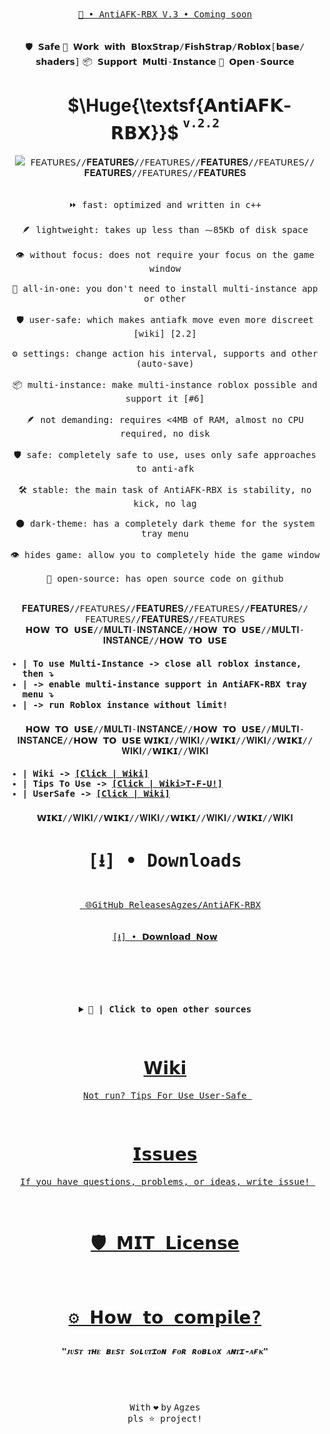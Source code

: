 <div align="center"><kbd><a href="https://github.com/Agzes/AntiAFK-RBX/issues/15">📢 • AntiAFK-RBX V.3 • Coming soon</a></kbd></div><br><br>

<div align="center"><kbd></kbd> <kbd>🛡️ 𝗦𝗮𝗳𝗲</kbd> <kbd>🚀 𝗪𝗼𝗿𝗸 𝘄𝗶𝘁𝗵 𝗕𝗹𝗼𝘅𝗦𝘁𝗿𝗮𝗽/𝗙𝗶𝘀𝗵𝗦𝘁𝗿𝗮𝗽/𝗥𝗼𝗯𝗹𝗼𝘅[𝗯𝗮𝘀𝗲/𝘀𝗵𝗮𝗱𝗲𝗿𝘀]</kbd> <kbd>📦 𝗦𝘂𝗽𝗽𝗼𝗿𝘁 𝗠𝘂𝗹𝘁𝗶-𝗜𝗻𝘀𝘁𝗮𝗻𝗰𝗲</kbd> <kbd>📂 𝗢𝗽𝗲𝗻-𝗦𝗼𝘂𝗿𝗰𝗲</kbd> <kbd></kbd> </div>
<h1 align="center">&nbsp;&nbsp;&nbsp;&nbsp;&nbsp;&nbsp; $\Huge{\textsf{𝗔𝗻𝘁𝗶𝗔𝗙𝗞-𝗥𝗕𝗫}}$ <sup><sup><kbd>v.2.2</kbd></sup></sup></h1>
<div align="center">

<kbd>
<kbd><img width="auto" height="auto" src="https://github.com/user-attachments/assets/863d5cfb-efa3-40c0-b9e9-d3827e16489b"> </kbd>
<kbd> 𝖥𝖤𝖠𝖳𝖴𝖱𝖤𝖲//𝐅𝐄𝐀𝐓𝐔𝐑𝐄𝐒//𝖥𝖤𝖠𝖳𝖴𝖱𝖤𝖲//𝐅𝐄𝐀𝐓𝐔𝐑𝐄𝐒//𝖥𝖤𝖠𝖳𝖴𝖱𝖤𝖲//𝐅𝐄𝐀𝐓𝐔𝐑𝐄𝐒//𝖥𝖤𝖠𝖳𝖴𝖱𝖤𝖲//𝐅𝐄𝐀𝐓𝐔𝐑𝐄𝐒  <br><br><br> 
⏩ fast: optimized and written in c++ <br><br>
🪶 lightweight: takes up less than ⁓85Kb of disk space <br><br>
👁️ without focus: does not require your focus on the game window <br><br>
🚀 all-in-one: you don't need to install multi-instance app or other <br><br>
🛡️ user-safe: which makes antiafk move even more discreet [wiki] [2.2] <br><br>
⚙️ settings: change action his interval, supports and other (auto-save) <br><br>
📦 multi-instance: make multi-instance roblox possible and support it [#6] <br><br>
🪶 not demanding: requires <4MB of RAM, almost no CPU required, no disk <br><br>
🛡️ safe: completely safe to use, uses only safe approaches to anti-afk <br><br>
🛠️ stable: the main task of AntiAFK-RBX is stability, no kick, no lag <br><br>
🌑 dark-theme: has a completely dark theme for the system tray menu <br><br>
👁️ hides game: allow you to completely hide the game window <br><br>
📂 open-source: has open source code on github <br><br>
<br>𝐅𝐄𝐀𝐓𝐔𝐑𝐄𝐒//𝖥𝖤𝖠𝖳𝖴𝖱𝖤𝖲//𝐅𝐄𝐀𝐓𝐔𝐑𝐄𝐒//𝖥𝖤𝖠𝖳𝖴𝖱𝖤𝖲//𝐅𝐄𝐀𝐓𝐔𝐑𝐄𝐒//𝖥𝖤𝖠𝖳𝖴𝖱𝖤𝖲//𝐅𝐄𝐀𝐓𝐔𝐑𝐄𝐒//𝖥𝖤𝖠𝖳𝖴𝖱𝖤𝖲</kbd>
</kbd></div>


<div align="center"><kbd align="left">
𝗛𝗢𝗪 𝗧𝗢 𝗨𝗦𝗘//𝐌𝐔𝐋𝐓𝐈-𝐈𝐍𝐒𝐓𝐀𝐍𝐂𝐄//𝗛𝗢𝗪 𝗧𝗢 𝗨𝗦𝗘//𝐌𝐔𝐋𝐓𝐈-𝐈𝐍𝐒𝐓𝐀𝐍𝐂𝐄//𝗛𝗢𝗪 𝗧𝗢 𝗨𝗦𝗘<h4> </h4>
<h4>

* | To use Multi-Instance -> close all roblox instance, then ⤵ <br>
* | -> enable multi-instance support in AntiAFK-RBX tray menu ⤵  <br>
* | -> run Roblox instance without limit! <br>
</h4><h3></h3>
𝗛𝗢𝗪 𝗧𝗢 𝗨𝗦𝗘//𝐌𝐔𝐋𝐓𝐈-𝐈𝐍𝐒𝐓𝐀𝐍𝐂𝐄//𝗛𝗢𝗪 𝗧𝗢 𝗨𝗦𝗘//𝐌𝐔𝐋𝐓𝐈-𝐈𝐍𝐒𝐓𝐀𝐍𝐂𝐄//𝗛𝗢𝗪 𝗧𝗢 𝗨𝗦𝗘</kbd>



<kbd align="left">
𝗪𝗜𝗞𝗜//𝐖𝐈𝐊𝐈//𝗪𝗜𝗞𝗜//𝐖𝐈𝐊𝐈//𝗪𝗜𝗞𝗜//𝐖𝐈𝐊𝐈//𝗪𝗜𝗞𝗜//𝐖𝐈𝐊𝐈<h4> </h4>
<h4>

* | Wiki -> [[Click | Wiki]](https://github.com/Agzes/AntiAFK-RBX/wiki) <br>
* | Tips To Use -> [[Click | Wiki>T-F-U!]](https://github.com/Agzes/AntiAFK-RBX/wiki/Tips-For-Use) <br>
* | UserSafe -> [[Click | Wiki]](https://github.com/Agzes/AntiAFK-RBX/wiki/User%E2%80%90Safe-mode) <br>
</h4><h3></h3>
𝗪𝗜𝗞𝗜//𝐖𝐈𝐊𝐈//𝗪𝗜𝗞𝗜//𝐖𝐈𝐊𝐈//𝗪𝗜𝗞𝗜//𝐖𝐈𝐊𝐈//𝗪𝗜𝗞𝗜//𝐖𝐈𝐊𝐈</kbd>
<h2 align="center">  </h2>


<!-- Download widget -->
<div align="center">
<kbd>

# [⭳] • Downloads

<br>&nbsp;&nbsp;<a href="https://github.com/Agzes/AntiAFK-RBX/releases/latest"><kbd>
<kbd>🌐</kbd><kbd></kbd><kbd>GitHub Releases</kbd><kbd></kbd><kbd>Agzes/AntiAFK-RBX</kbd><br><br><br>
<kbd> [⭳] • 𝗗𝗼𝘄𝗻𝗹𝗼𝗮𝗱 𝗡𝗼𝘄 </kbd><br><br><br></a>&nbsp;&nbsp;
<br><br><br>
<details><summary> <b> 📂 | Click to open other sources</b> </summary>
<br><br>
<kbd>
<br>SourceForge - AntiAFK-RBX <br><br>

[![Download AntiAFK-RBX](https://a.fsdn.com/con/app/sf-download-button)](https://sourceforge.net/projects/antiafk-rbx/files/latest/download)

[sourceforge.net/projects/antiafk-rbx/](https://sourceforge.net/projects/antiafk-rbx/)
</details>
</kbd>
</div>
<!-- Download widget -->


<br><div align="center">

  <kbd>
  <a href="https://github.com/Agzes/AntiAFK-RBX/wiki">

#  [𝗪𝗶𝗸𝗶](https://github.com/Agzes/AntiAFK-RBX/wiki)
&nbsp; [<kbd> Not run? </kbd>](https://github.com/Agzes/AntiAFK-RBX/wiki/Errors-With-Run)<kbd></kbd>[<kbd> Tips For Use </kbd>](https://github.com/Agzes/AntiAFK-RBX/wiki/Tips-For-Use)<kbd></kbd>[<kbd> User-Safe </kbd>](https://github.com/Agzes/AntiAFK-RBX/wiki/User%E2%80%90Safe-mode) &nbsp;


  </a>
  </kbd>&nbsp;&nbsp;&nbsp;
<kbd><a href="https://github.com/Agzes/AntiAFK-RBX/issues">

# [𝗜𝘀𝘀𝘂𝗲𝘀](https://github.com/Agzes/AntiAFK-RBX/issues)
&nbsp; [<kbd> If you have questions, problems, or ideas, write issue! </kbd>](https://github.com/Agzes/AntiAFK-RBX/issues) &nbsp;

</a></kbd>

</kbd>

&nbsp;

<div align="center">
  <kbd>

# &nbsp; [🛡️ 𝗠𝗜𝗧 𝗟𝗶𝗰𝗲𝗻𝘀𝗲](https://github.com/Agzes/AntiAFK-RBX/blob/main/LICENSE) &nbsp;

  </kbd>
  &nbsp;&nbsp;&nbsp;
  <kbd>

#  &nbsp; [⚙️ 𝗛𝗼𝘄 𝘁𝗼 𝗰𝗼𝗺𝗽𝗶𝗹𝗲?](https://github.com/Agzes/AntiAFK-RBX/blob/main/Wiki/how-to-compile.md) &nbsp;

  </kbd>
</kbd>

<h2 align="center">  </h2>

<h5 align="center">  <kbd>"ᴊᴜsᴛ ᴛʜᴇ ʙᴇsᴛ sᴏʟᴜᴛɪᴏɴ ғᴏʀ ʀᴏʙʟᴏx ᴀɴᴛɪ-ᴀғᴋ" </kbd>
  
<!-- <br> <img width="auto" height="auto" src="https://visit-counter.vercel.app/counter.png?page=github.com%2FAgzes-ANTIAFK-RBX-v2-2&s=40&c=e2231a&bg=00000000&no=2&ff=digi&tb=&ta="> <br>
<kbd>visit counter since 31.03.25 </kbd> --> </h5>





<!-- https://github.com/user-attachments/assets/2ecd83fb-2455-428d-ae77-116667c3dd93
https://github.com/user-attachments/assets/58638b1b-14c7-4cd7-adb3-b52651c48754
https://github.com/user-attachments/assets/1f990133-a922-424f-ab9a-2f9fe94f5236 -->


<br><br>
<div align="center"> <kbd>With</kbd> <kbd>❤️</kbd> <kbd>by</kbd> <kbd>Agzes</kbd> </div>
<kbd>pls ⭐ project!</kbd><br>
<!-- <kbd>✨ 𝗕𝗲𝘁𝗮 𝘃𝗲𝗿𝘀𝗶𝗼𝗻 𝗳𝗼𝗿 𝗥𝗘𝗔𝗗𝗠𝗘</kbd>-->
